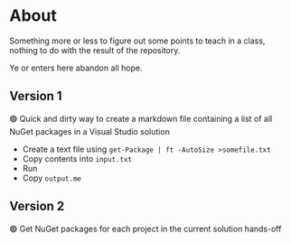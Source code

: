 ﻿# About

Something more or less to figure out some points to teach in a class, nothing to do with the result of the repository.

Ye or enters here abandon all hope.

## Version 1

:green_circle: Quick and dirty way to create a markdown file containing a list of all NuGet packages in a Visual Studio solution

- Create a text file using `get-Package | ft -AutoSize >somefile.txt`
- Copy contents into `input.txt`
- Run
- Copy `output.me`



## Version 2

:green_circle:  Get NuGet packages for each project in the current solution hands-off


